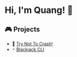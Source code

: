 # Hi, I'm Quang! :wave:

## :video_game: Projects
- 🚙 [Try Not To Crash!](https://github.com/theantigone/Car-Pygame)
- 🃏 [Blackjack CLI](https://github.com/theantigone/Blackjack-game)
